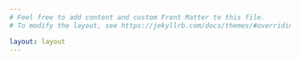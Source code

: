 ```yaml
---
# Feel free to add content and custom Front Matter to this file.
# To modify the layout, see https://jekyllrb.com/docs/themes/#overriding-theme-defaults

layout: layout
---
```

